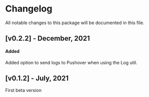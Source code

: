 # Changelog

All notable changes to this package will be documented in this file.

## [v0.2.2] - December, 2021

#### Added

Added option to send logs to Pushover when using the Log util.

## [v0.1.2] - July, 2021

First beta version
